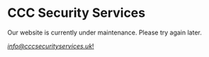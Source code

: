 # CCC Security Services

Our website is currently under maintenance. Please try again later.

[*info@cccsecurityservices.uk*!](mailto:info@cccsecurityservices.uk)
